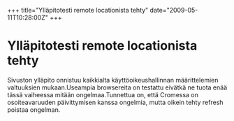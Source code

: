 +++
title="Ylläpitotesti remote locationista tehty"
date="2009-05-11T10:28:00Z"
+++

# Ylläpitotesti remote locationista tehty

Sivuston ylläpito onnistuu kaikkialta käyttöoikeushallinnan määrittelemien valtuuksien mukaan.Useampia browsereita on testattu eivätkä ne tuota enää tässä vaiheessa mitään ongelmaa.Tunnettua on, että Cromessa on osoiteavaruuden päivittymisen kanssa ongelmia, mutta oikein tehty refresh poistaa ongelman.


